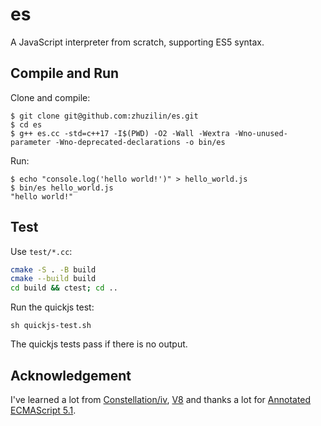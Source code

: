 # es

A JavaScript interpreter from scratch, supporting ES5 syntax.

## Compile and Run

Clone and compile:

```
$ git clone git@github.com:zhuzilin/es.git
$ cd es
$ g++ es.cc -std=c++17 -I$(PWD) -O2 -Wall -Wextra -Wno-unused-parameter -Wno-deprecated-declarations -o bin/es
```

Run:

```
$ echo "console.log('hello world!')" > hello_world.js
$ bin/es hello_world.js 
"hello world!"
```

## Test

Use `test/*.cc`:

```bash
cmake -S . -B build
cmake --build build
cd build && ctest; cd ..
```

Run the quickjs test:

```
sh quickjs-test.sh 
```

The quickjs tests pass if there is no output.

## Acknowledgement

I've learned a lot from [Constellation/iv](https://github.com/Constellation/iv), [V8](https://v8.dev/) and thanks a lot for 
[Annotated ECMAScript 5.1](https://es5.github.io/#x15.3.5.3).
